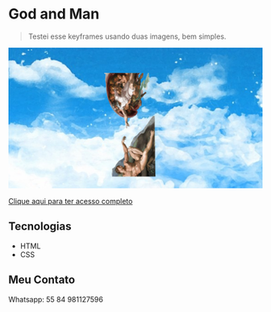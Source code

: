 # God and Man

> Testei esse keyframes usando duas imagens, bem simples.

![preview](./.github/preview.png)

[Clique aqui para ter acesso completo](https://romeusorionaet.github.io/god-and-man/)

## Tecnologias 

- HTML
- CSS

## Meu Contato

Whatsapp: 55 84 981127596